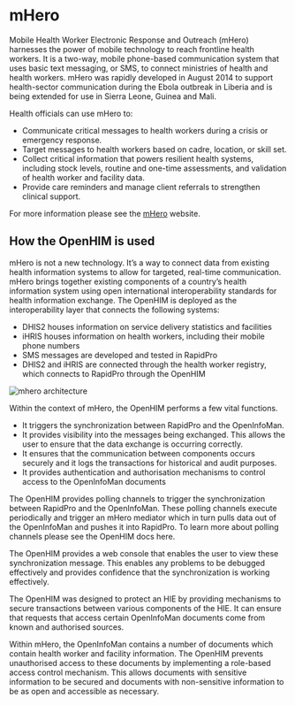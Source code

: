 # mHero

Mobile Health Worker Electronic Response and Outreach (mHero) harnesses the power of mobile technology to reach frontline health workers. It is a two-way, mobile phone-based communication system that uses basic text messaging, or SMS, to connect ministries of health and health workers. mHero was rapidly developed in August 2014 to support health-sector communication during the Ebola outbreak in Liberia and is being extended for use in Sierra Leone, Guinea and Mali.

Health officials can use mHero to:

- Communicate critical messages to health workers during a crisis or emergency response.
- Target messages to health workers based on cadre, location, or skill set.
- Collect critical information that powers resilient health systems, including stock levels, routine and one-time assessments, and validation of health worker and facility data.
- Provide care reminders and manage client referrals to strengthen clinical support.

For more information please see the [mHero](http://www.mhero.org) website.

## How the OpenHIM is used

mHero is not a new technology. It’s a way to connect data from existing health information systems to allow for targeted, real-time communication. mHero brings together existing components of a country’s health information system using open international interoperability standards for health information exchange. The OpenHIM is deployed as the interoperability layer that connects the following systems:

- DHIS2 houses information on service delivery statistics and facilities
- iHRIS houses information on health workers, including their mobile phone numbers
- SMS messages are developed and tested in RapidPro
- DHIS2 and iHRIS are connected through the health worker registry, which connects to RapidPro through the OpenHIM

![mhero architecture](/_static/mhero/mhero-diagram.png)

Within the context of mHero, the OpenHIM performs a few vital functions.

- It triggers the synchronization between RapidPro and the OpenInfoMan.
- It provides visibility into the messages being exchanged. This allows the user to ensure that the data exchange is occurring correctly.
- It ensures that the communication between components occurs securely and it logs the transactions for historical and audit purposes.
- It provides authentication and authorisation mechanisms to control access to the OpenInfoMan documents

The OpenHIM provides polling channels to trigger the synchronization between RapidPro and the OpenInfoMan. These polling channels execute periodically and trigger an mHero mediator which in turn pulls data out of the OpenInfoMan and pushes it into RapidPro. To learn more about polling channels please see the OpenHIM docs here.

The OpenHIM provides a web console that enables the user to view these synchronization message. This enables any problems to be debugged effectively and provides confidence that the synchronization is working effectively.

The OpenHIM was designed to protect an HIE by providing mechanisms to secure transactions between various components of the HIE. It can ensure that requests that access certain OpenInfoMan documents come from known and authorised sources.

Within mHero, the OpenInfoMan contains a number of documents which contain health worker and facility information. The OpenHIM prevents unauthorised access to these documents by implementing a role-based access control mechanism. This allows documents with sensitive information to be secured and documents with non-sensitive information to be as open and accessible as necessary.
